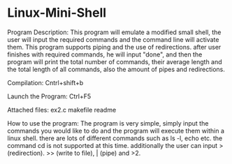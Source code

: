 # Linux-Mini-Shell

Program Description:
This program will emulate a modified small shell, the user will input the required commands and the command line will activate them. This program supports piping
and the use of redirections. 
after user finishes with required commands, he will input "done", and then the program will print the total number of commands, their average length and the
total length of all commands, also the amount of pipes and redirections.



Compilation: Cntrl+shift+b

Launch the Program: 
Ctrl+F5     

Attached files:
ex2.c
makefile
readme

How to use the program:
The program is very simple, simply input the commands you would like to do and the program will execute them within a linux shell.
there are lots of different commands such as ls -l, echo etc. the command cd is not supported at this time.
additionally the user can input > (redirection). >> (write to file), | (pipe) and >2.   









